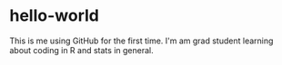 # hello-world
This is me using GitHub for the first time.
I'm am grad student learning about coding in R and stats in general.
